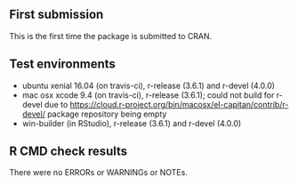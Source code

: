 ## First submission

This is the first time the package is submitted to CRAN.

## Test environments
* ubuntu xenial 16.04 (on travis-ci), r-release (3.6.1) and r-devel (4.0.0)
* mac osx xcode 9.4 (on travis-ci), r-release (3.6.1); could not build for r-devel due to https://cloud.r-project.org/bin/macosx/el-capitan/contrib/r-devel/ package repository being empty
* win-builder (in RStudio), r-release (3.6.1) and r-devel (4.0.0)

## R CMD check results
There were no ERRORs or WARNINGs or NOTEs. 
